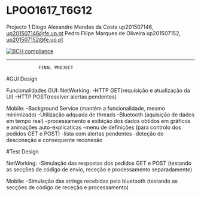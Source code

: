# LPOO1617_T6G12
Projecto 1 
Diogo Alexandre Mendes da Costa up201507146, up201507146@fe.up.pt
Pedro Filipe Marques de Oliveira up201507152, up201507152@fe.up.pt

[![BCH compliance](https://bettercodehub.com/edge/badge/s1sm1x/LPOO1617_T6G12)](https://bettercodehub.com/)

______________________________________________________
                FINAL PROJECT 
        
        
 #GUI Design
 
 Funcionalidades GUI:
 NetWorking:
 -HTTP GET(requisição e atualização da UI)
 -HTTP POST(resolver alertas pendentes)
 
 Mobile:
 -Background Service (mantém a funcionalidade, mesmo minimizado)
 -Utilização adquada de threads
 -Bluetooth (aquisição de dados em tempo real)
 -processamento e exibição dos dados obtidos em gráficos e animações auto-explicaticas
 -menu de definições (para controlo dos pedidos GET e POST)
 -lista com alertas pendentes
 -deteção de desconeção e consequente reconexão
 
 #Test Design
 
 NetWorking:
 -Simulação das respostas dos pedidos GET e POST (testando as secções de código de envio, receção e processamento separadamente)
 
 Mobile: 
 -Simulação das strings recebidas pelo bluetooth (testando as secções de código de receção e processamento)
